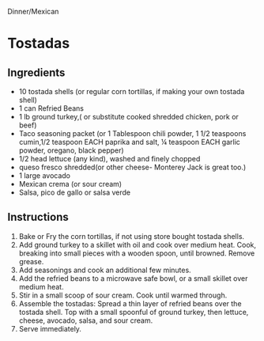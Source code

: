 Dinner/Mexican

# Tostadas

## Ingredients

- 10 tostada shells (or regular corn tortillas, if making your own tostada shell)
- 1 can Refried Beans
- 1 lb ground turkey,( or substitute cooked shredded chicken, pork or beef)
- Taco seasoning packet (or 1 Tablespoon chili powder, 1 1/2 teaspoons cumin,1/2 teaspoon EACH paprika and salt, ¼ teaspoon EACH garlic powder, oregano, black pepper)
- 1/2 head lettuce (any kind), washed and finely chopped
- queso fresco shredded(or other cheese- Monterey Jack is great too.)
- 1 large avocado
- Mexican crema (or sour cream)
- Salsa, pico de gallo or salsa verde

## Instructions

1. Bake or Fry the corn tortillas, if not using store bought tostada shells.
2. Add ground turkey to a skillet with oil and cook over medium heat. Cook, breaking into small pieces with a wooden spoon, until browned. Remove grease.
3. Add seasonings and cook an additional few minutes.
4. Add the refried beans to a microwave safe bowl, or a small skillet over medium heat. 
5. Stir in a small scoop of sour cream. Cook until warmed through.
6. Assemble the tostadas: Spread a thin layer of refried beans over the tostada shell. Top with a small spoonful of ground turkey, then lettuce, cheese, avocado, salsa, and sour cream.
7. Serve immediately.